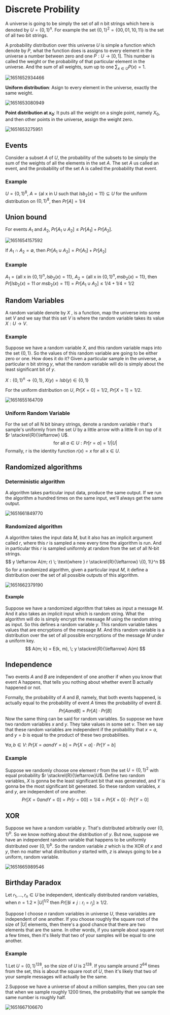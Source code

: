 # Discrete Probility

A universe is going to be simply the set of all n bit strings which here is denoted by $U=\{0, 1\}^n$. For example the set $\{0, 1\}^2 = \{00, 01, 10, 11\}$ is the set of all two bit strings.

A probability distribution over this universe $U$ is simple a function which denote by $P$, what the function does is assigns to every element in the universe a number between zero and one $P: U \to [0, 1]$. This number is called the weight or the probability of that particular element in the universe. And the sum of all weights, sum up to one $\sum_{x \in U} P(x) = 1$.

![1651652934466](../../img/1651652934466.png)

**Uniform distribution**: Asign to every element in the universe, exactly the same weight.

![1651653080949](../../img/1651653080949.png)

**Point distribution at $x_0$**: It puts all the weight on a single point, namely $X_0$, and then other points in the universe, assign the weight zero.

![1651653275951](../../img/1651653275951.png)

## Events

Consider a subset $A$ of $U$, the probability of the subsets to be simply the sum of the weights of all the elements in the set $A$. The set $A$ us called an event, and the probability of the set A is called the probability that event.

### Example

$U = \{0, 1\}^8$,  $A = \{\text{al x in U such that } lsb_2(x) = 11 \} \subseteq U$ for the uniform distribution on $\{0, 1\}^8$, then $Pr[A] = 1/4$

## Union bound

For events $A_1$ and $A_2$, $Pr[A_1 \cup A_2] \leq Pr[A_1] + Pr[A_2]$.

![1651654157592](../../img/1651654157592.png)

If $A_1 \cap A_2 = \emptyset$, then $Pr[A_1 \cup A_2] = Pr[A_1] + Pr[A_2]$

### Example

$A_1 = \{ \text{all x in } \{0, 1\}^n, lsb_2(x) = 11 \}$, $A_2 = \{ \text{all x in } \{0, 1\}^n, msb_2(x) = 11 \}$, then $Pr[lsb_2(x) = 11 \; or \; msb_2(x) = 11] = Pr[A_1 \cup A_2] \leq 1/4 + 1/4 = 1/2$ 

## Random Variables

A random variable denote by $X$ , is a function, map the universe into some set $V$ and we say that this set $V$ is where the random variable takes its value $X: U \to V$.

### Example

Suppose we have a random variable $X$, and this random variable maps into the set $\{ 0, 1 \}$. So the values of this random variable are going to be either zero or one. How does it do it? Given a particular sample in the universe, a particular n bit string $y$, what the random variable will do is simply about the least significant bit of $y$.

$X:\{0, 1\}^n \to \{0, 1\}, \; X(y) = lsb(y) \in \{0, 1\}$

For the uniform distribution on $U$, $Pr[X=0] = 1/2$, $Pr[X = 1] = 1/2$.

![1651655164709](../../img/1651655164709.png)

### Uniform Random Variable

For the set of all N bit binary strings, denote a random variable r that's sample's uniformly from the set $U$ by a little arrow with a little R on top of it $r \stackrel{R}{\leftarrow} U$.
$$
\text{for all } a \in U: Pr[r = a] = 1/|U|
$$
Formally, r is the identity function $r(x) = x \; \text{for all x} \in U$.

## Randomized algorithms

### Deterministic algorithm

A algorithm takes particular input data, produce the same output. If we run the algorithm a hundred times on the same input, we'll always get the same output.

![1651661849770](../../img/1651661849770.png)

### Randomized algorithm

A algorithm takes the input data $M$, but it also has an implicit argument called $r$, where this $r$ is sampled a new every time the algorithm is run. And in particular this $r$ is sampled uniformly at random from the set of all N-bit strings.
$$
y \leftarrow A(m; r) \; \text{where } r \stackrel{R}{\leftarrow} \{0, 1\}^n
$$
So for a randomized algorithm, given a particular input $M$, it define a distribution over the set of all possible outputs of this algorithm.

![1651662379190](../../img/1651662379190.png)

#### Example

Suppose we have a randomized algorithm that takes as input a message $M$. And it also takes an implicit input which is random string. What the algorithm will do is simply encrypt the message $M$ using the random string as input. So this defines a random variable $y$. This random variable takes values that are encryptions of the message $M$. And this random variable is a distribution over the set of all possible encryptions of the message $M$ under a uniform key.
$$
A(m; k) = E(k, m), \; y \stackrel{R}{\leftarrow} A(m)
$$

## Independence

Two events $A$ and $B$ are independent of one another if when you know that event A happens, that tells you nothing about whether event B actually happened or not.

Formally, the probability of $A$ and $B$, namely, that both events happened, is actually equal to the probability of event $A$ times the probability of event $B$.
$$
Pr[A and B] = Pr[A] \cdot Pr[B]
$$
Now the same thing can be said for random variables. So suppose we have two random variables $x$ and $y$. They take values in some set $v$. Then we say that these random variables are independent if the probability that $x = a$, and $y = b$ is equal to the product of these two probabilities.

$\forall a, b \in V: \; Pr[X=a and Y=b] = Pr[X=a] \cdot Pr[Y=b]$

### Example

Suppose we randomly choose one element $r$ from the set $U=\{0, 1\}^2$ with equal probability $r \stackrel{R}{\leftarrow}U$. Define two random variables, $X$ is gonna be the least significant bit that was generated, and $Y$ is gonna be the most significant bit generated. So these random variables, $x$ and $y$, are independent of one another.
$$
Pr[X = 0 and Y = 0] = Pr[r = 00] = 1/4 = Pr[X=0] \cdot Pr[Y = 0]
$$

## XOR

Suppose we have a random variable $y$. That's distributed arbitrarily over $\{0, 1\}^b$. So we know nothing about the distribution of $y$. But now, suppose we have an independent random variable that happens to be uniformly distributed  over $\{0, 1\}^b$. So the random variable $z$ which is the XOR of $x$ and $y$, then no matter what distribution $y$ started with, $z$ is always going to be a uniform, random variable.

![1651665989546](../../img/1651665989546.png)

## Birthday Paradox

Let $r_1, ..., r_n \in U$ be independent, identically distributed random variables, when $n = 1.2 \times |U|^{1/2}$ then $Pr[\exists i \neq j: r_i = r_j] \geq 1/2$.

Suppose I choose $n$ random variables in universe $U$, these variables are independent of one another. If you choose roughly the square root of the size of $|U|$ elements, then there's a good chance that there are two elements that are the same. In other words, if you sample about square root a few times, then it's likely that two of your samples will be equal to one another.

### Example

1.Let $U = \{0, 1\}^{128}$, so the size of $U$ is $2^{128}$. If you sample around $2^{64}$ times from the set, this is about the square root of $U$, then it's likely that two of your sample messages will actually be the same.

2.Suppose we have a universe of about a million samples, then you can see that when we sample roughly 1200 times, the probability that we sample the same number is roughly half.

![1651667106670](../../img/1651667106670.png)